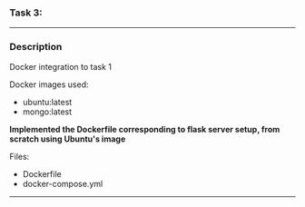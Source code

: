 ### Task 3:

---------

### Description
Docker integration to task 1

Docker images used:
 - ubuntu:latest
 - mongo:latest
 
**Implemented the Dockerfile corresponding to flask server setup, from scratch using Ubuntu's image**

Files:
 - Dockerfile
 - docker-compose.yml

------

